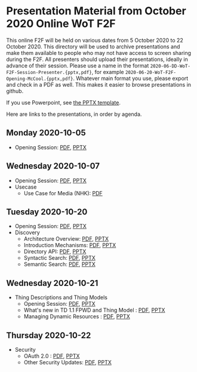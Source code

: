 # Presentation Material from October 2020 Online WoT F2F
This online F2F will be held on various dates from 5 October 2020 to 22 October 2020.
This directory will be used to archive presentations and make them available to people
who may not have access to screen sharing during the F2F.
All presenters should upload their presentations, ideally in advance of their session.
Please use a name in the format `2020-06-DD-WoT-F2F-Session-Presenter.{pptx,pdf}`,
for example `2020-06-20-WoT-F2F-Opening-McCool.{pptx,pdf}`.
Whatever main format you use, please export and check in a PDF as well.
This makes it easier to browse presentations in github.

If you use Powerpoint, see 
[the PPTX template](Template-2020-06-DD-WoT-Session-Presenter.potx).

Here are links to the presentations, in order by agenda.

## Monday 2020-10-05
* Opening Session: [PDF](2020-10-05-WoT-F2F-Opening-McCool.pdf), [PPTX](2020-10-05-WoT-F2F-Opening-McCool.pptx)

## Wednesday 2020-10-07
* Opening Session: [PDF](2020-10-07-WoT-F2F-Opening-McCool.pdf), [PPTX](2020-10-07-WoT-F2F-Opening-McCool.pptx)
* Usecase
  * Use Case for Media (NHK): [PDF](2020-10-07-WoT-F2F-UseCase-NHK-Endo.pdf)
## Tuesday 2020-10-20
* Opening Session: [PDF](2020-10-20-WoT-F2F-Opening-McCool.pdf), [PPTX](2020-10-20-WoT-F2F-Opening-McCool.pptx)
* Discovery
  * Architecture Overview: [PDF](2020-10-20-WoT-F2F-Discovery-Architecture-Overview-McCool.pdf), [PPTX](2020-10-20-WoT-F2F-Discovery-Architecture-Overview-McCool.pptx)
  * Introduction Mechanisms: [PDF](2020-10-20-WoT-F2F-Discovery-Introduction-Mechanisms-Toumura.pdf), [PPTX](2020-10-20-WoT-F2F-Discovery-Introduction-Mechanisms-Toumura.pptx)
  * Directory API: [PDF](2020-10-20-WoT-F2F-Discovery-DirectoryAPI-Tavakolizadeh.pdf), [PPTX](2020-10-20-WoT-F2F-Discovery-DirectoryAPI-Tavakolizadeh.pptx)
  * Syntactic Search: [PDF](2020-10-20-WoT-F2F-Discovery-SyntacticSearch-Cimmino.pdf), [PPTX](2020-10-20-WoT-F2F-Discovery-SyntacticSearch-Cimmino.pptx) 
  * Semantic Search: [PDF](2020-10-20-WoT-F2F-Discovery-SemanticSearch-Cimmino.pdf), [PPTX](2020-10-20-WoT-F2F-Discovery-SemanticSearch-Cimmino.pptx) 
  
## Wednesday 2020-10-21
* Thing Descriptions and Thing Models
   * Opening Session: [PDF](2020-10-21-WoT-F2F-Opening-Seb.pdf), [PPTX](2020-10-21-WoT-F2F-Opening-Seb.pptx)
   * What's new in TD 1.1 FPWD and Thing Model : [PDF](2020_TD_Topics_TPAC.pdf), [PPTX](2020_TD_Topics_TPAC.pptx) 
   * Managing Dynamic Resources : [PDF](2020-10-21-WoT-F2F-TD-ManageDynamicResources-Peintner.pdf), [PPTX](2020-10-21-WoT-F2F-TD-ManageDynamicResources-Peintner.pptx) 

## Thursday 2020-10-22
* Security
   * OAuth 2.0 : [PDF](2020-10-22-WoT-F2F-Security-OAuth2-Aguzzi.pdf), [PPTX](2020-10-20-WoT-F2F-Security-OAuth2-Aguzzi.pptx) 
   * Other Security Updates: [PDF](2020-10-22-WoT-F2F-Security-McCool.pdf), [PPTX](2020-10-20-WoT-F2F-Security-McCool.pptx) 
   
   
